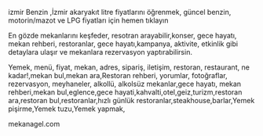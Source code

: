 izmir Benzin ,İzmir akaryakıt litre fiyatlarını öğrenmek, güncel benzin, motorin/mazot ve LPG fiyatları için hemen tıklayın

En gözde mekanlarını keşfeder, resotran arayabilir,konser, gece hayatı,   mekan rehberi, restoranlar, gece hayatı,kampanya, aktivite, etkinlik gibi detaylara ulaşır ve mekanlara rezervasyon yaptırabilirsin.

Yemek, menü, fiyat, mekan, adres, sipariş, iletişim, restoran, restaurant, ne kadar!,mekan bul,mekan ara,Restoran rehberi, yorumlar, fotoğraflar, rezervasyon, meyhaneler, alkollü, alkolsüz mekanlar,gece hayatı, mekan rehberi,mekan bul,eglence,gece hayati,kahvalti,otel,geiz,turizm,restoran ara,restoran bul,restoranlar,hızlı günlük restoranlar,steakhouse,barlar,Yemek pişirme,Yemek tuzu,Yemek yapmak,

mekanagel.com
